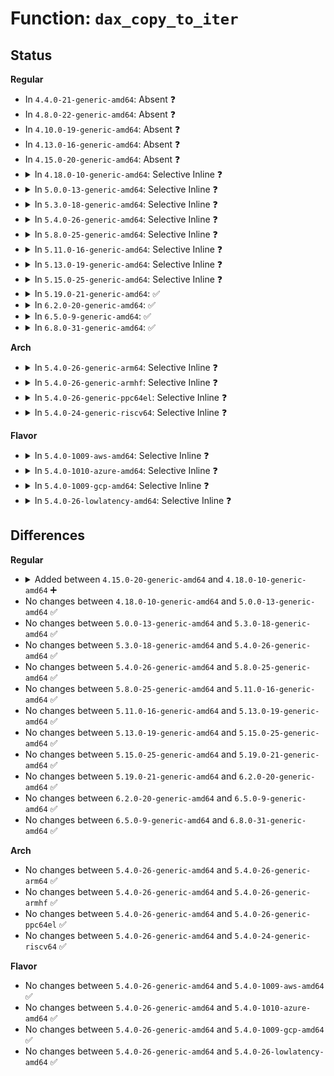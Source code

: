 # Function: <code>dax_copy_to_iter</code>

## Status
<b>Regular</b>
<ul>
<li>
In <code>4.4.0-21-generic-amd64</code>: Absent ❓
</li>
<li>
In <code>4.8.0-22-generic-amd64</code>: Absent ❓
</li>
<li>
In <code>4.10.0-19-generic-amd64</code>: Absent ❓
</li>
<li>
In <code>4.13.0-16-generic-amd64</code>: Absent ❓
</li>
<li>
In <code>4.15.0-20-generic-amd64</code>: Absent ❓
</li>
<li>
<details>
<summary>In <code>4.18.0-10-generic-amd64</code>: Selective Inline ❓</summary>

```c
size_t dax_copy_to_iter(struct dax_device * dax_dev, long unsigned int pgoff, void * addr, size_t bytes, struct iov_iter * i)
```

```json
{
  "name": "dax_copy_to_iter",
  "collision_type": "Unique Global",
  "inline_type": "Selective",
  "funcs": [
    {
      "addr": 18446744071586061328,
      "name": "dax_copy_to_iter",
      "external": true,
      "loc": "drivers/dax/super.c:298",
      "file": "drivers/dax/super.c",
      "inline": "not declared, inlined",
      "caller_inline": [],
      "caller_func": [
        "fs/dax.c:dax_iomap_actor",
        "drivers/md/dm-linear.c:linear_dax_copy_to_iter",
        "drivers/md/dm-stripe.c:stripe_dax_copy_to_iter"
      ]
    }
  ],
  "symbols": [
    {
      "addr": 18446744071586061328,
      "name": "dax_copy_to_iter",
      "section": ".text",
      "bind": "STB_GLOBAL",
      "size": 43
    }
  ]
}
```
</details>
</li>
<li>
<details>
<summary>In <code>5.0.0-13-generic-amd64</code>: Selective Inline ❓</summary>

```c
size_t dax_copy_to_iter(struct dax_device * dax_dev, long unsigned int pgoff, void * addr, size_t bytes, struct iov_iter * i)
```

```json
{
  "name": "dax_copy_to_iter",
  "collision_type": "Unique Global",
  "inline_type": "Selective",
  "funcs": [
    {
      "addr": 18446744071586205744,
      "name": "dax_copy_to_iter",
      "external": true,
      "loc": "drivers/dax/super.c:297",
      "file": "drivers/dax/super.c",
      "inline": "not declared, inlined",
      "caller_inline": [],
      "caller_func": [
        "fs/dax.c:dax_iomap_actor",
        "drivers/md/dm-linear.c:linear_dax_copy_to_iter",
        "drivers/md/dm-stripe.c:stripe_dax_copy_to_iter"
      ]
    }
  ],
  "symbols": [
    {
      "addr": 18446744071586205744,
      "name": "dax_copy_to_iter",
      "section": ".text",
      "bind": "STB_GLOBAL",
      "size": 40
    }
  ]
}
```
</details>
</li>
<li>
<details>
<summary>In <code>5.3.0-18-generic-amd64</code>: Selective Inline ❓</summary>

```c
size_t dax_copy_to_iter(struct dax_device * dax_dev, long unsigned int pgoff, void * addr, size_t bytes, struct iov_iter * i)
```

```json
{
  "name": "dax_copy_to_iter",
  "collision_type": "Unique Global",
  "inline_type": "Selective",
  "funcs": [
    {
      "addr": 18446744071586442816,
      "name": "dax_copy_to_iter",
      "external": true,
      "loc": "drivers/dax/super.c:337",
      "file": "drivers/dax/super.c",
      "inline": "not declared, inlined",
      "caller_inline": [],
      "caller_func": [
        "fs/dax.c:dax_iomap_actor",
        "drivers/md/dm-linear.c:linear_dax_copy_to_iter",
        "drivers/md/dm-stripe.c:stripe_dax_copy_to_iter"
      ]
    }
  ],
  "symbols": [
    {
      "addr": 18446744071586442816,
      "name": "dax_copy_to_iter",
      "section": ".text",
      "bind": "STB_GLOBAL",
      "size": 43
    }
  ]
}
```
</details>
</li>
<li>
<details>
<summary>In <code>5.4.0-26-generic-amd64</code>: Selective Inline ❓</summary>

```c
size_t dax_copy_to_iter(struct dax_device * dax_dev, long unsigned int pgoff, void * addr, size_t bytes, struct iov_iter * i)
```

```json
{
  "name": "dax_copy_to_iter",
  "collision_type": "Unique Global",
  "inline_type": "Selective",
  "funcs": [
    {
      "addr": 18446744071586590752,
      "name": "dax_copy_to_iter",
      "external": true,
      "loc": "drivers/dax/super.c:337",
      "file": "drivers/dax/super.c",
      "inline": "not declared, inlined",
      "caller_inline": [],
      "caller_func": [
        "fs/dax.c:dax_iomap_actor",
        "drivers/md/dm-linear.c:linear_dax_copy_to_iter",
        "drivers/md/dm-stripe.c:stripe_dax_copy_to_iter"
      ]
    }
  ],
  "symbols": [
    {
      "addr": 18446744071586590752,
      "name": "dax_copy_to_iter",
      "section": ".text",
      "bind": "STB_GLOBAL",
      "size": 43
    }
  ]
}
```
</details>
</li>
<li>
<details>
<summary>In <code>5.8.0-25-generic-amd64</code>: Selective Inline ❓</summary>

```c
size_t dax_copy_to_iter(struct dax_device * dax_dev, long unsigned int pgoff, void * addr, size_t bytes, struct iov_iter * i)
```

```json
{
  "name": "dax_copy_to_iter",
  "collision_type": "Unique Global",
  "inline_type": "Selective",
  "funcs": [
    {
      "addr": 18446744071587376608,
      "name": "dax_copy_to_iter",
      "external": true,
      "loc": "drivers/dax/super.c:341",
      "file": "drivers/dax/super.c",
      "inline": "not declared, inlined",
      "caller_inline": [],
      "caller_func": [
        "fs/dax.c:dax_iomap_actor",
        "drivers/md/dm-linear.c:linear_dax_copy_to_iter",
        "drivers/md/dm-stripe.c:stripe_dax_copy_to_iter"
      ]
    }
  ],
  "symbols": [
    {
      "addr": 18446744071587376608,
      "name": "dax_copy_to_iter",
      "section": ".text",
      "bind": "STB_GLOBAL",
      "size": 48
    }
  ]
}
```
</details>
</li>
<li>
<details>
<summary>In <code>5.11.0-16-generic-amd64</code>: Selective Inline ❓</summary>

```c
size_t dax_copy_to_iter(struct dax_device * dax_dev, long unsigned int pgoff, void * addr, size_t bytes, struct iov_iter * i)
```

```json
{
  "name": "dax_copy_to_iter",
  "collision_type": "Unique Global",
  "inline_type": "Selective",
  "funcs": [
    {
      "addr": 18446744071587437296,
      "name": "dax_copy_to_iter",
      "external": true,
      "loc": "drivers/dax/super.c:349",
      "file": "drivers/dax/super.c",
      "inline": "not declared, inlined",
      "caller_inline": [],
      "caller_func": [
        "fs/dax.c:dax_iomap_actor",
        "drivers/md/dm-linear.c:linear_dax_copy_to_iter",
        "drivers/md/dm-stripe.c:stripe_dax_copy_to_iter"
      ]
    }
  ],
  "symbols": [
    {
      "addr": 18446744071587437296,
      "name": "dax_copy_to_iter",
      "section": ".text",
      "bind": "STB_GLOBAL",
      "size": 48
    }
  ]
}
```
</details>
</li>
<li>
<details>
<summary>In <code>5.13.0-19-generic-amd64</code>: Selective Inline ❓</summary>

```c
size_t dax_copy_to_iter(struct dax_device * dax_dev, long unsigned int pgoff, void * addr, size_t bytes, struct iov_iter * i)
```

```json
{
  "name": "dax_copy_to_iter",
  "collision_type": "Unique Global",
  "inline_type": "Selective",
  "funcs": [
    {
      "addr": 18446744071587319072,
      "name": "dax_copy_to_iter",
      "external": true,
      "loc": "drivers/dax/super.c:349",
      "file": "drivers/dax/super.c",
      "inline": "not declared, inlined",
      "caller_inline": [],
      "caller_func": [
        "fs/dax.c:dax_iomap_actor",
        "drivers/md/dm-linear.c:linear_dax_copy_to_iter",
        "drivers/md/dm-stripe.c:stripe_dax_copy_to_iter"
      ]
    }
  ],
  "symbols": [
    {
      "addr": 18446744071587319072,
      "name": "dax_copy_to_iter",
      "section": ".text",
      "bind": "STB_GLOBAL",
      "size": 48
    }
  ]
}
```
</details>
</li>
<li>
<details>
<summary>In <code>5.15.0-25-generic-amd64</code>: Selective Inline ❓</summary>

```c
size_t dax_copy_to_iter(struct dax_device * dax_dev, long unsigned int pgoff, void * addr, size_t bytes, struct iov_iter * i)
```

```json
{
  "name": "dax_copy_to_iter",
  "collision_type": "Unique Global",
  "inline_type": "Selective",
  "funcs": [
    {
      "addr": 18446744071587886256,
      "name": "dax_copy_to_iter",
      "external": true,
      "loc": "drivers/dax/super.c:341",
      "file": "drivers/dax/super.c",
      "inline": "not declared, inlined",
      "caller_inline": [],
      "caller_func": [
        "fs/dax.c:dax_iomap_iter",
        "drivers/md/dm-linear.c:linear_dax_copy_to_iter",
        "drivers/md/dm-stripe.c:stripe_dax_copy_to_iter"
      ]
    }
  ],
  "symbols": [
    {
      "addr": 18446744071587886256,
      "name": "dax_copy_to_iter",
      "section": ".text",
      "bind": "STB_GLOBAL",
      "size": 48
    }
  ]
}
```
</details>
</li>
<li>
<details>
<summary>In <code>5.19.0-21-generic-amd64</code>: ✅</summary>

```c
size_t dax_copy_to_iter(struct dax_device * dax_dev, long unsigned int pgoff, void * addr, size_t bytes, struct iov_iter * i)
```

```json
{
  "name": "dax_copy_to_iter",
  "collision_type": "Unique Global",
  "inline_type": "No",
  "funcs": [
    {
      "addr": 18446744071589238048,
      "name": "dax_copy_to_iter",
      "external": true,
      "loc": "drivers/dax/super.c:165",
      "file": "drivers/dax/super.c",
      "inline": "seen, unknown",
      "caller_inline": [],
      "caller_func": [
        "fs/dax.c:dax_iomap_iter"
      ]
    }
  ],
  "symbols": [
    {
      "addr": 18446744071589238048,
      "name": "dax_copy_to_iter",
      "section": ".text",
      "bind": "STB_GLOBAL",
      "size": 115
    }
  ]
}
```
</details>
</li>
<li>
<details>
<summary>In <code>6.2.0-20-generic-amd64</code>: ✅</summary>

```c
size_t dax_copy_to_iter(struct dax_device * dax_dev, long unsigned int pgoff, void * addr, size_t bytes, struct iov_iter * i)
```

```json
{
  "name": "dax_copy_to_iter",
  "collision_type": "Unique Global",
  "inline_type": "No",
  "funcs": [
    {
      "addr": 18446744071590796784,
      "name": "dax_copy_to_iter",
      "external": true,
      "loc": "drivers/dax/super.c:187",
      "file": "drivers/dax/super.c",
      "inline": "seen, unknown",
      "caller_inline": [],
      "caller_func": [
        "fs/dax.c:dax_iomap_iter"
      ]
    }
  ],
  "symbols": [
    {
      "addr": 18446744071590796784,
      "name": "dax_copy_to_iter",
      "section": ".text",
      "bind": "STB_GLOBAL",
      "size": 115
    }
  ]
}
```
</details>
</li>
<li>
<details>
<summary>In <code>6.5.0-9-generic-amd64</code>: ✅</summary>

```c
size_t dax_copy_to_iter(struct dax_device * dax_dev, long unsigned int pgoff, void * addr, size_t bytes, struct iov_iter * i)
```

```json
{
  "name": "dax_copy_to_iter",
  "collision_type": "Unique Global",
  "inline_type": "No",
  "funcs": [
    {
      "addr": 18446744071591138304,
      "name": "dax_copy_to_iter",
      "external": true,
      "loc": "drivers/dax/super.c:187",
      "file": "drivers/dax/super.c",
      "inline": "seen, unknown",
      "caller_inline": [],
      "caller_func": [
        "fs/dax.c:dax_iomap_iter"
      ]
    }
  ],
  "symbols": [
    {
      "addr": 18446744071591138304,
      "name": "dax_copy_to_iter",
      "section": ".text",
      "bind": "STB_GLOBAL",
      "size": 115
    }
  ]
}
```
</details>
</li>
<li>
<details>
<summary>In <code>6.8.0-31-generic-amd64</code>: ✅</summary>

```c
size_t dax_copy_to_iter(struct dax_device * dax_dev, long unsigned int pgoff, void * addr, size_t bytes, struct iov_iter * i)
```

```json
{
  "name": "dax_copy_to_iter",
  "collision_type": "Unique Global",
  "inline_type": "No",
  "funcs": [
    {
      "addr": 18446744071591484000,
      "name": "dax_copy_to_iter",
      "external": true,
      "loc": "drivers/dax/super.c:187",
      "file": "drivers/dax/super.c",
      "inline": "seen, unknown",
      "caller_inline": [],
      "caller_func": [
        "fs/dax.c:dax_iomap_iter"
      ]
    }
  ],
  "symbols": [
    {
      "addr": 18446744071591484000,
      "name": "dax_copy_to_iter",
      "section": ".text",
      "bind": "STB_GLOBAL",
      "size": 115
    }
  ]
}
```
</details>
</li>
</ul>
<b>Arch</b>
<ul>
<li>
<details>
<summary>In <code>5.4.0-26-generic-arm64</code>: Selective Inline ❓</summary>

```c
size_t dax_copy_to_iter(struct dax_device * dax_dev, long unsigned int pgoff, void * addr, size_t bytes, struct iov_iter * i)
```

```json
{
  "name": "dax_copy_to_iter",
  "collision_type": "Unique Global",
  "inline_type": "Selective",
  "funcs": [
    {
      "addr": 18446603336499473944,
      "name": "dax_copy_to_iter",
      "external": true,
      "loc": "drivers/dax/super.c:337",
      "file": "drivers/dax/super.c",
      "inline": "not declared, inlined",
      "caller_inline": [],
      "caller_func": [
        "fs/dax.c:dax_iomap_actor",
        "drivers/md/dm-linear.c:linear_dax_copy_to_iter",
        "drivers/md/dm-stripe.c:stripe_dax_copy_to_iter"
      ]
    }
  ],
  "symbols": [
    {
      "addr": 18446603336499473944,
      "name": "dax_copy_to_iter",
      "section": ".text",
      "bind": "STB_GLOBAL",
      "size": 132
    }
  ]
}
```
</details>
</li>
<li>
<details>
<summary>In <code>5.4.0-26-generic-armhf</code>: Selective Inline ❓</summary>

```c
size_t dax_copy_to_iter(struct dax_device * dax_dev, long unsigned int pgoff, void * addr, size_t bytes, struct iov_iter * i)
```

```json
{
  "name": "dax_copy_to_iter",
  "collision_type": "Unique Global",
  "inline_type": "Selective",
  "funcs": [
    {
      "addr": 3231948396,
      "name": "dax_copy_to_iter",
      "external": true,
      "loc": "drivers/dax/super.c:337",
      "file": "drivers/dax/super.c",
      "inline": "not declared, inlined",
      "caller_inline": [],
      "caller_func": []
    }
  ],
  "symbols": [
    {
      "addr": 3231948396,
      "name": "dax_copy_to_iter",
      "section": ".text",
      "bind": "STB_GLOBAL",
      "size": 72
    }
  ]
}
```
</details>
</li>
<li>
<details>
<summary>In <code>5.4.0-26-generic-ppc64el</code>: Selective Inline ❓</summary>

```c
size_t dax_copy_to_iter(struct dax_device * dax_dev, long unsigned int pgoff, void * addr, size_t bytes, struct iov_iter * i)
```

```json
{
  "name": "dax_copy_to_iter",
  "collision_type": "Unique Global",
  "inline_type": "Selective",
  "funcs": [
    {
      "addr": 13835058055292752448,
      "name": "dax_copy_to_iter",
      "external": true,
      "loc": "drivers/dax/super.c:337",
      "file": "drivers/dax/super.c",
      "inline": "not declared, inlined",
      "caller_inline": [],
      "caller_func": [
        "fs/dax.c:dax_iomap_actor",
        "drivers/md/dm-linear.c:linear_dax_copy_to_iter",
        "drivers/md/dm-stripe.c:stripe_dax_copy_to_iter"
      ]
    }
  ],
  "symbols": [
    {
      "addr": 13835058055292752448,
      "name": "dax_copy_to_iter",
      "section": ".text",
      "bind": "STB_GLOBAL",
      "size": 88
    }
  ]
}
```
</details>
</li>
<li>
<details>
<summary>In <code>5.4.0-24-generic-riscv64</code>: Selective Inline ❓</summary>

```c
size_t dax_copy_to_iter(struct dax_device * dax_dev, long unsigned int pgoff, void * addr, size_t bytes, struct iov_iter * i)
```

```json
{
  "name": "dax_copy_to_iter",
  "collision_type": "Unique Global",
  "inline_type": "Selective",
  "funcs": [
    {
      "addr": 18446743936276693918,
      "name": "dax_copy_to_iter",
      "external": true,
      "loc": "drivers/dax/super.c:337",
      "file": "drivers/dax/super.c",
      "inline": "not declared, inlined",
      "caller_inline": [],
      "caller_func": [
        "fs/dax.c:dax_iomap_actor",
        "drivers/md/dm-linear.c:linear_dax_copy_to_iter",
        "drivers/md/dm-stripe.c:stripe_dax_copy_to_iter"
      ]
    }
  ],
  "symbols": [
    {
      "addr": 18446743936276693918,
      "name": "dax_copy_to_iter",
      "section": ".text",
      "bind": "STB_GLOBAL",
      "size": 84
    }
  ]
}
```
</details>
</li>
</ul>
<b>Flavor</b>
<ul>
<li>
<details>
<summary>In <code>5.4.0-1009-aws-amd64</code>: Selective Inline ❓</summary>

```c
size_t dax_copy_to_iter(struct dax_device * dax_dev, long unsigned int pgoff, void * addr, size_t bytes, struct iov_iter * i)
```

```json
{
  "name": "dax_copy_to_iter",
  "collision_type": "Unique Global",
  "inline_type": "Selective",
  "funcs": [
    {
      "addr": 18446744071586281232,
      "name": "dax_copy_to_iter",
      "external": true,
      "loc": "drivers/dax/super.c:337",
      "file": "drivers/dax/super.c",
      "inline": "not declared, inlined",
      "caller_inline": [],
      "caller_func": [
        "fs/dax.c:dax_iomap_actor",
        "drivers/md/dm-linear.c:linear_dax_copy_to_iter",
        "drivers/md/dm-stripe.c:stripe_dax_copy_to_iter"
      ]
    }
  ],
  "symbols": [
    {
      "addr": 18446744071586281232,
      "name": "dax_copy_to_iter",
      "section": ".text",
      "bind": "STB_GLOBAL",
      "size": 43
    }
  ]
}
```
</details>
</li>
<li>
<details>
<summary>In <code>5.4.0-1010-azure-amd64</code>: Selective Inline ❓</summary>

```c
size_t dax_copy_to_iter(struct dax_device * dax_dev, long unsigned int pgoff, void * addr, size_t bytes, struct iov_iter * i)
```

```json
{
  "name": "dax_copy_to_iter",
  "collision_type": "Unique Global",
  "inline_type": "Selective",
  "funcs": [
    {
      "addr": 18446744071586118720,
      "name": "dax_copy_to_iter",
      "external": true,
      "loc": "drivers/dax/super.c:337",
      "file": "drivers/dax/super.c",
      "inline": "not declared, inlined",
      "caller_inline": [],
      "caller_func": [
        "fs/dax.c:dax_iomap_actor",
        "drivers/md/dm-linear.c:linear_dax_copy_to_iter",
        "drivers/md/dm-stripe.c:stripe_dax_copy_to_iter"
      ]
    }
  ],
  "symbols": [
    {
      "addr": 18446744071586118720,
      "name": "dax_copy_to_iter",
      "section": ".text",
      "bind": "STB_GLOBAL",
      "size": 43
    }
  ]
}
```
</details>
</li>
<li>
<details>
<summary>In <code>5.4.0-1009-gcp-amd64</code>: Selective Inline ❓</summary>

```c
size_t dax_copy_to_iter(struct dax_device * dax_dev, long unsigned int pgoff, void * addr, size_t bytes, struct iov_iter * i)
```

```json
{
  "name": "dax_copy_to_iter",
  "collision_type": "Unique Global",
  "inline_type": "Selective",
  "funcs": [
    {
      "addr": 18446744071586538720,
      "name": "dax_copy_to_iter",
      "external": true,
      "loc": "drivers/dax/super.c:337",
      "file": "drivers/dax/super.c",
      "inline": "not declared, inlined",
      "caller_inline": [],
      "caller_func": [
        "fs/dax.c:dax_iomap_actor",
        "drivers/md/dm-linear.c:linear_dax_copy_to_iter",
        "drivers/md/dm-stripe.c:stripe_dax_copy_to_iter"
      ]
    }
  ],
  "symbols": [
    {
      "addr": 18446744071586538720,
      "name": "dax_copy_to_iter",
      "section": ".text",
      "bind": "STB_GLOBAL",
      "size": 43
    }
  ]
}
```
</details>
</li>
<li>
<details>
<summary>In <code>5.4.0-26-lowlatency-amd64</code>: Selective Inline ❓</summary>

```c
size_t dax_copy_to_iter(struct dax_device * dax_dev, long unsigned int pgoff, void * addr, size_t bytes, struct iov_iter * i)
```

```json
{
  "name": "dax_copy_to_iter",
  "collision_type": "Unique Global",
  "inline_type": "Selective",
  "funcs": [
    {
      "addr": 18446744071586650976,
      "name": "dax_copy_to_iter",
      "external": true,
      "loc": "drivers/dax/super.c:337",
      "file": "drivers/dax/super.c",
      "inline": "not declared, inlined",
      "caller_inline": [],
      "caller_func": [
        "fs/dax.c:dax_iomap_actor",
        "drivers/md/dm-linear.c:linear_dax_copy_to_iter",
        "drivers/md/dm-stripe.c:stripe_dax_copy_to_iter"
      ]
    }
  ],
  "symbols": [
    {
      "addr": 18446744071586650976,
      "name": "dax_copy_to_iter",
      "section": ".text",
      "bind": "STB_GLOBAL",
      "size": 43
    }
  ]
}
```
</details>
</li>
</ul>

## Differences
<b>Regular</b>
<ul>
<li>
<details>
<summary>Added between <code>4.15.0-20-generic-amd64</code> and <code>4.18.0-10-generic-amd64</code> ➕</summary>

```c
size_t dax_copy_to_iter(struct dax_device * dax_dev, long unsigned int pgoff, void * addr, size_t bytes, struct iov_iter * i)
```
</details>
</li>
<li>
No changes between <code>4.18.0-10-generic-amd64</code> and <code>5.0.0-13-generic-amd64</code> ✅
</li>
<li>
No changes between <code>5.0.0-13-generic-amd64</code> and <code>5.3.0-18-generic-amd64</code> ✅
</li>
<li>
No changes between <code>5.3.0-18-generic-amd64</code> and <code>5.4.0-26-generic-amd64</code> ✅
</li>
<li>
No changes between <code>5.4.0-26-generic-amd64</code> and <code>5.8.0-25-generic-amd64</code> ✅
</li>
<li>
No changes between <code>5.8.0-25-generic-amd64</code> and <code>5.11.0-16-generic-amd64</code> ✅
</li>
<li>
No changes between <code>5.11.0-16-generic-amd64</code> and <code>5.13.0-19-generic-amd64</code> ✅
</li>
<li>
No changes between <code>5.13.0-19-generic-amd64</code> and <code>5.15.0-25-generic-amd64</code> ✅
</li>
<li>
No changes between <code>5.15.0-25-generic-amd64</code> and <code>5.19.0-21-generic-amd64</code> ✅
</li>
<li>
No changes between <code>5.19.0-21-generic-amd64</code> and <code>6.2.0-20-generic-amd64</code> ✅
</li>
<li>
No changes between <code>6.2.0-20-generic-amd64</code> and <code>6.5.0-9-generic-amd64</code> ✅
</li>
<li>
No changes between <code>6.5.0-9-generic-amd64</code> and <code>6.8.0-31-generic-amd64</code> ✅
</li>
</ul>
<b>Arch</b>
<ul>
<li>
No changes between <code>5.4.0-26-generic-amd64</code> and <code>5.4.0-26-generic-arm64</code> ✅
</li>
<li>
No changes between <code>5.4.0-26-generic-amd64</code> and <code>5.4.0-26-generic-armhf</code> ✅
</li>
<li>
No changes between <code>5.4.0-26-generic-amd64</code> and <code>5.4.0-26-generic-ppc64el</code> ✅
</li>
<li>
No changes between <code>5.4.0-26-generic-amd64</code> and <code>5.4.0-24-generic-riscv64</code> ✅
</li>
</ul>
<b>Flavor</b>
<ul>
<li>
No changes between <code>5.4.0-26-generic-amd64</code> and <code>5.4.0-1009-aws-amd64</code> ✅
</li>
<li>
No changes between <code>5.4.0-26-generic-amd64</code> and <code>5.4.0-1010-azure-amd64</code> ✅
</li>
<li>
No changes between <code>5.4.0-26-generic-amd64</code> and <code>5.4.0-1009-gcp-amd64</code> ✅
</li>
<li>
No changes between <code>5.4.0-26-generic-amd64</code> and <code>5.4.0-26-lowlatency-amd64</code> ✅
</li>
</ul>
